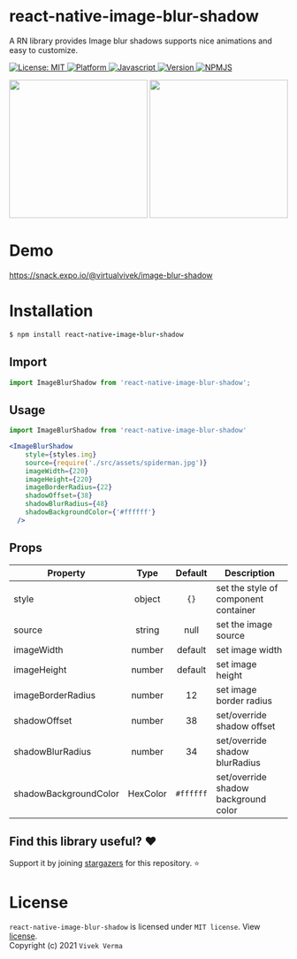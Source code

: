 # react-native-image-blur-shadow
A RN library provides Image blur shadows supports nice animations and easy to customize.

<a href="https://github.com/virtualvivek/react-native-image-blur-shadow/blob/main/LICENSE">
    <img src="https://img.shields.io/badge/License-MIT-darklime.svg?style=flat-square&color=blue"
        alt="License: MIT" />
</a>

<a href="https://www.npmjs.com/package/react-native-image-blur-shadow">
    <img src="https://img.shields.io/badge/platform-Android | iOS | Web-green.svg?style=flat-square&logo=keyboard&color=8a1db3"
        alt="Platform" />
</a>

<a href="https://www.npmjs.com/package/react-native-image-blur-shadow">
    <img src="https://img.shields.io/badge/100%25-Javascript-green.svg?style=flat-square&logo=keyboard&color=e3e017"
        alt="Javascript" />
</a>
  
<a href="https://www.npmjs.com/package/react-native-image-blur-shadow">
    <img src="https://img.shields.io/github/package-json/v/virtualvivek/react-native-image-blur-shadow?color=%2331b57e&style=flat-square"
        alt="Version" />
</a>

<a href="https://www.npmjs.com/package/react-native-image-blur-shadow">
    <img src="https://img.shields.io/badge/npm-package-green.svg?style=flat-square&logo=npm&color=f55a42"
        alt="NPMJS" />
</a>

<p>
    <img src="https://github.com/virtualvivek/react-native-image-blur-shadow/blob/main/app/markdown/md_preview_one.jpg" width="250" />
    <img src="https://github.com/virtualvivek/react-native-image-blur-shadow/blob/main/app/markdown/md_preview_two.jpg" width="250" />
</p>

# Demo
<a href="https://snack.expo.io/@virtualvivek/image-blur-shadow" target="_blank">https://snack.expo.io/@virtualvivek/image-blur-shadow</a>

# Installation

```ruby
$ npm install react-native-image-blur-shadow
```
## Import

```jsx
import ImageBlurShadow from 'react-native-image-blur-shadow';
```

## Usage

```jsx
import ImageBlurShadow from 'react-native-image-blur-shadow'

<ImageBlurShadow
    style={styles.img}
    source={require('./src/assets/spiderman.jpg')}
    imageWidth={220}
    imageHeight={220}
    imageBorderRadius={22}
    shadowOffset={38}
    shadowBlurRadius={48}
    shadowBackgroundColor={'#ffffff'}
  />
```

## Props

| Property             |  Type   | Default | Description                                  |
| -------------------- | :-----: | :-----: | -------------------------------------------- |
| style                | object  |  `{}`   | set the style of component container         |
| source               | string  |  null   | set the image source                         |
| imageWidth           | number  |  default| set image width                              |
| imageHeight          | number  |  default| set image height                             |
| imageBorderRadius    | number  |  12     | set image border radius                      |
| shadowOffset         | number  |  38     | set/override shadow offset                   |
| shadowBlurRadius     | number  |  34     | set/override shadow blurRadius               |
| shadowBackgroundColor| HexColor|`#ffffff`| set/override shadow background color         |

## Find this library useful? :heart:
Support it by joining [stargazers](https://github.com/virtualvivek/react-native-image-blur-shadow/stargazers) for this repository. :star:

# License

`react-native-image-blur-shadow` is licensed under `MIT license`. View [license](https://github.com/virtualvivek/react-native-image-blur-shadow/blob/main/LICENSE). <br>
Copyright (c) 2021 ` Vivek Verma `
